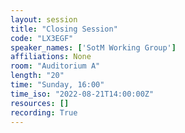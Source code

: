 ```yaml
---
layout: session
title: "Closing Session"
code: "LX3EGF"
speaker_names: ['SotM Working Group']
affiliations: None
room: "Auditorium A"
length: "20"
time: "Sunday, 16:00"
time_iso: "2022-08-21T14:00:00Z"
resources: []
recording: True
---
```





